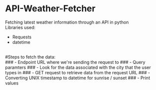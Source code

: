 # API-Weather-Fetcher
Fetching latest weather information through an API in python
<br>
Libraries used:
- Requests<br>
- datetime<br>
<br>
#Steps to fetch the data:
<br>
### - Endpoint URL where we're sending the request to
### - Query paramters
### - Look for the data associated with the city that the user types in
### - GET request to retrieve data from the request URL
### - Converting UNIX timestamp to datetime for sunrise / sunset
### - Print values
